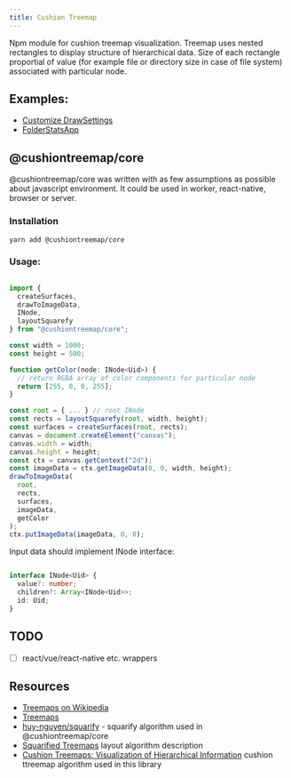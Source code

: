 ```yaml
---
title: Cushion Treemap
---
```


Npm module for cushion treemap visualization. Treemap uses nested rectangles to display structure of hierarchical data.
Size of each rectangle proportial of value (for example file or directory size in case of file system) associated with particular node.

## Examples:

- [Customize DrawSettings](/customize)
- [FolderStatsApp](/folderstat)

## @cushiontreemap/core

@cushiontreemap/core was written with as few assumptions as possible about javascript environment. It could be used in worker, react-native, browser or server.

### Installation

```
yarn add @cushiontreemap/core
```

### Usage:

```javascript

import {
  createSurfaces,
  drawToImageData,
  INode,
  layoutSquarefy
} from "@cushiontreemap/core";

const width = 1000;
const height = 500;

function getColor(node: INode<Uid>) {
  // return RGBA array of color components for particular node
  return [255, 0, 0, 255];
}

const root = { ... } // root INode
const rects = layoutSquarefy(root, width, height);
const surfaces = createSurfaces(root, rects);
canvas = document.createElement("canvas");
canvas.width = width;
canvas.height = height;
const ctx = canvas.getContext("2d");
const imageData = ctx.getImageData(0, 0, width, height);
drawToImageData(
  root,
  rects,
  surfaces,
  imageData,
  getColor
);
ctx.putImageData(imageData, 0, 0);

```

Input data should implement INode interface:

```typescript

interface INode<Uid> {
  value?: number;
  children?: Array<INode<Uid>>;
  id: Uid;
}

```

## TODO

- [ ] react/vue/react-native etc. wrappers

## Resources

- [Treemaps on Wikipedia](https://en.wikipedia.org/wiki/Treemapping)
- [Treemaps](https://www3.cs.stonybrook.edu/~mueller/teaching/cse591_visAnalytics/treeMaps.pdf)
- [huy-nguyen/squarify](https://github.com/huy-nguyen/squarify) - squarify algorithm used in @cushiontreemap/core
- [Squarified Treemaps](https://cgl.ethz.ch/teaching/scivis_common/Literature/squarifiedTreeMaps.pdf) layout algorithm description
- [Cushion Treemaps: Visualization of Hierarchical Information](https://www.win.tue.nl/~vanwijk/ctm.pdf) cushion ttreemap algorithm used in this library
